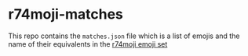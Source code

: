 # r74moji-matches
This repo contains the `matches.json` file which is a list of emojis and the name of their equivalents in the [r74moji emoji set](https://r74n.com/moji/)
